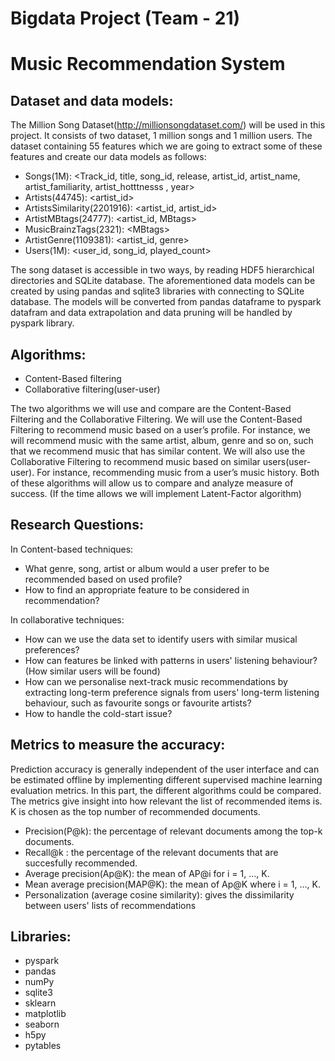 # Bigdata Project (Team - 21)
# Music Recommendation System

## Dataset and data models: 
The Million Song Dataset(http://millionsongdataset.com/) will be used in this project. It consists of two dataset, 1 million songs and 1 million users. The dataset containing 55 features which we are going to extract some of these features and create our data models as follows: 
- Songs(1M): <Track_id, title, song_id, release, artist_id, artist_name, artist_familiarity, artist_hotttnesss , year>
- Artists(44745): <artist_id>
- ArtistsSimilarity(2201916): <artist_id, artist_id>
- ArtistMBtags(24777): <artist_id, MBtags> 
- MusicBrainzTags(2321): <MBtags\>
- ArtistGenre(1109381): <artist_id, genre>
- Users(1M): <user_id, song_id, played_count>

 The song dataset is accessible in two ways, by reading HDF5 hierarchical directories and SQLite database. The aforementioned data models can be created by using pandas and sqlite3 libraries with connecting to SQLite database. The models will be converted from pandas dataframe to pyspark datafram and data extrapolation and data pruning will be handled by pyspark library. 

## Algorithms:
  - Content-Based filtering  
  - Collaborative filtering(user-user)
 
The two algorithms we will use and compare are the Content-Based Filtering and the Collaborative Filtering. We will use the Content-Based Filtering to recommend music based on a user’s profile. For instance, we will recommend music with the same artist, album, genre and so on, such that we recommend music that has similar content. We will also use the Collaborative Filtering to recommend music based on similar users(user-user). For instance, recommending music from a user’s music history. Both of these algorithms will allow us to compare and analyze measure of success. 
(If the time allows we will implement Latent-Factor algorithm)

## Research Questions:
In Content-based techniques: 
- What genre, song, artist or album would a user prefer to be recommended based on used profile?
- How to find an appropriate feature to be considered in recommendation? 

In collaborative techniques: 
- How can we use the data set to identify users with similar musical preferences?
- How can features be linked with patterns in users' listening behaviour? (How similar users will be found)
- How can we personalise next-track music recommendations by extracting long-term preference signals from users' long-term listening behaviour, such as favourite songs or favourite artists? 
- How to handle the cold-start issue? 
 
## Metrics to measure the accuracy: 
Prediction accuracy is generally independent of the user interface and can be estimated offline by implementing different supervised machine learning evaluation metrics. In this part, the different algorithms could be compared. The metrics give insight into how relevant the list of recommended items is. K is chosen as the top number of recommended documents.

 - Precision(P@k): the percentage of relevant documents among the top-k documents.
 - Recall@k : the percentage of the relevant documents that are succesfully recommended.
 - Average precision(Ap@K): the mean of AP@i for i = 1, ..., K.
 - Mean average precision(MAP@K): the mean of Ap@K where i = 1, ..., K.
 - Personalization (average cosine similarity): gives the dissimilarity between users' lists of recommendations

## Libraries: 
 - pyspark 
 - pandas
 - numPy
 - sqlite3
 - sklearn
 - matplotlib 
 - seaborn
 - h5py
 - pytables


